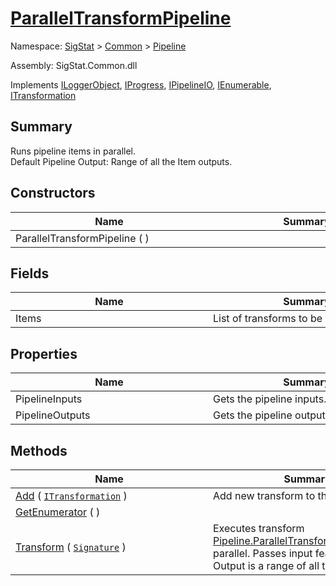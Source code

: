 # [ParallelTransformPipeline](./ParallelTransformPipeline.md)

Namespace: [SigStat]() > [Common](./../README.md) > [Pipeline](./README.md)

Assembly: SigStat.Common.dll

Implements [ILoggerObject](./../ILoggerObject.md), [IProgress](./../Helpers/IProgress.md), [IPipelineIO](./IPipelineIO.md), [IEnumerable](https://docs.microsoft.com/en-us/dotnet/api/System.Collections.IEnumerable), [ITransformation](./../ITransformation.md)

## Summary
Runs pipeline items in parallel.  <br>Default Pipeline Output: Range of all the Item outputs.

## Constructors

| Name | Summary | 
| --- | --- | 
| ParallelTransformPipeline (  )<div style="width: 300px">| <div style="width: 300px">| <br>


## Fields

| Name | Summary | 
| --- | --- | 
| Items<div style="width: 300px">| List of transforms to be run parallel.<div style="width: 300px">| <br>


## Properties

| Name | Summary | 
| --- | --- | 
| PipelineInputs<div style="width: 300px">| Gets the pipeline inputs.<div style="width: 300px">| <br>
| PipelineOutputs<div style="width: 300px">| Gets the pipeline outputs.<div style="width: 300px">| <br>


## Methods

| Name | Summary | 
| --- | --- | 
| [Add](./Methods/ParallelTransformPipeline-100663502.md) ( [`ITransformation`](./../ITransformation.md) )<div style="width: 300px">| Add new transform to the list.<div style="width: 300px">| <br>
| [GetEnumerator](./Methods/ParallelTransformPipeline-100663501.md) (  )<div style="width: 300px">| <div style="width: 300px">| <br>
| [Transform](./Methods/ParallelTransformPipeline-100663503.md) ( [`Signature`](./../Signature.md) )<div style="width: 300px">| Executes transform [Pipeline.ParallelTransformPipeline.Items](https://github.com/hargitomi97/sigstat/blob/master/docs/md/.md) parallel.  Passes input features for each.  Output is a range of all the Item outputs.<div style="width: 300px">| <br>


